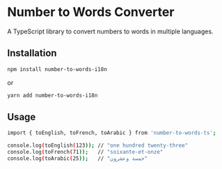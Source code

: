 # Number to Words Converter

A TypeScript library to convert numbers to words in multiple languages.

## Installation
```bash
npm install number-to-words-i18n
```
or
```bash
yarn add number-to-words-i18n
```
## Usage
```bash
import { toEnglish, toFrench, toArabic } from 'number-to-words-ts';

console.log(toEnglish(123)); // "one hundred twenty-three"
console.log(toFrench(71));   // "soixante-et-onze"
console.log(toArabic(25));   // "خمسة وعشرون"
```

